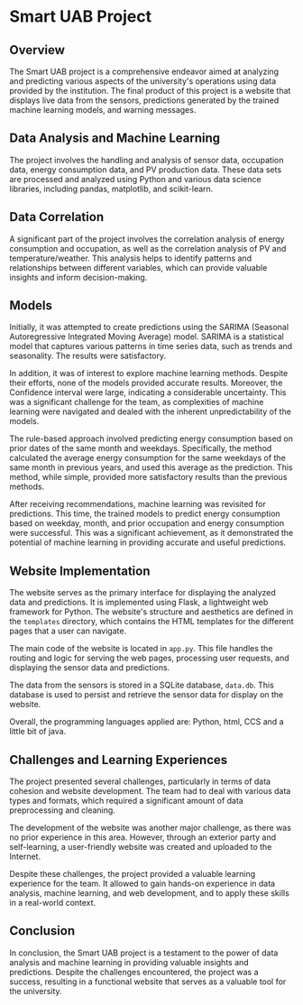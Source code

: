 # Smart UAB Project

## Overview

The Smart UAB project is a comprehensive endeavor aimed at analyzing and predicting various aspects of the university's operations using data provided by the institution. The final product of this project is a website that displays live data from the sensors, predictions generated by the trained machine learning models, and warning messages.

## Data Analysis and Machine Learning

The project involves the handling and analysis of sensor data, occupation data, energy consumption data, and PV production data. These data sets are processed and analyzed using Python and various data science libraries, including pandas, matplotlib, and scikit-learn.

## Data Correlation

A significant part of the project involves the correlation analysis of energy consumption and occupation, as well as the correlation analysis of PV and temperature/weather. This analysis helps to identify patterns and relationships between different variables, which can provide valuable insights and inform decision-making.

## Models
Initially, it was attempted to create predictions using the SARIMA (Seasonal Autoregressive Integrated Moving Average) model. SARIMA is a statistical model that captures various patterns in time series data, such as trends and seasonality. The results were satisfactory. 

In addition, it was of interest to explore machine learning methods. Despite their efforts, none of the models provided accurate results. Moreover, the Confidence interval were large, indicating a considerable uncertainty. This was a significant challenge for the team, as complexities of machine learning were navigated and dealed with the inherent unpredictability of the models.

The rule-based approach involved predicting energy consumption based on prior dates of the same month and weekdays. Specifically, the method calculated the average energy consumption for the same weekdays of the same month in previous years, and used this average as the prediction. This method, while simple, provided more satisfactory results than the previous methods.

After receiving recommendations, machine learning was revisited for predictions. This time, the trained models to predict energy consumption based on weekday, month, and prior occupation and energy consumption were successful. This was a significant achievement, as it demonstrated the potential of machine learning in providing accurate and useful predictions.

## Website Implementation

The website serves as the primary interface for displaying the analyzed data and predictions. It is implemented using Flask, a lightweight web framework for Python. The website's structure and aesthetics are defined in the `templates` directory, which contains the HTML templates for the different pages that a user can navigate.

The main code of the website is located in `app.py`. This file handles the routing and logic for serving the web pages, processing user requests, and displaying the sensor data and predictions.

The data from the sensors is stored in a SQLite database, `data.db`. This database is used to persist and retrieve the sensor data for display on the website.

Overall, the programming languages applied are: Python, html, CCS and a little bit of java. 

## Challenges and Learning Experiences

The project presented several challenges, particularly in terms of data cohesion and website development. The team had to deal with various data types and formats, which required a significant amount of data preprocessing and cleaning.

The development of the website was another major challenge, as there was no prior experience in this area. However, through an exterior party and self-learning, a user-friendly website was created and uploaded to the Internet.

Despite these challenges, the project provided a valuable learning experience for the team. It allowed to gain hands-on experience in data analysis, machine learning, and web development, and to apply these skills in a real-world context.

## Conclusion

In conclusion, the Smart UAB project is a testament to the power of data analysis and machine learning in providing valuable insights and predictions. Despite the challenges encountered, the project was a success, resulting in a functional website that serves as a valuable tool for the university.